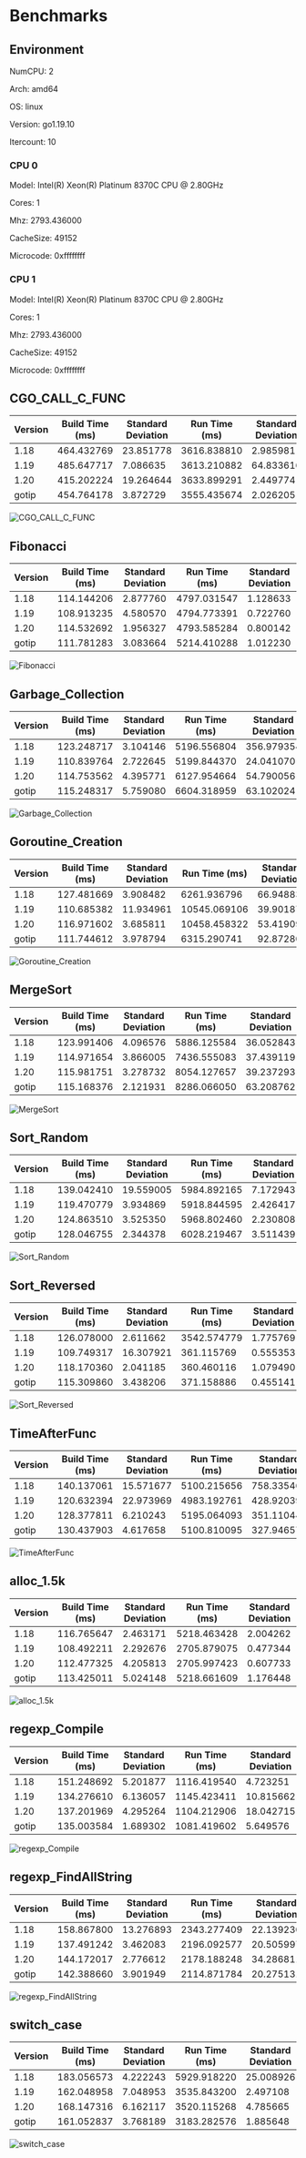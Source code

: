 # Benchmarks

## Environment

NumCPU: 2

Arch: amd64

OS: linux

Version: go1.19.10

Itercount: 10

### CPU 0

Model: Intel(R) Xeon(R) Platinum 8370C CPU @ 2.80GHz

Cores: 1

Mhz: 2793.436000

CacheSize: 49152

Microcode: 0xffffffff

### CPU 1

Model: Intel(R) Xeon(R) Platinum 8370C CPU @ 2.80GHz

Cores: 1

Mhz: 2793.436000

CacheSize: 49152

Microcode: 0xffffffff

## CGO_CALL_C_FUNC

| Version | Build Time (ms) | Standard Deviation | Run Time (ms) | Standard Deviation |
| ------ | ------ | ------ | ------ | ------ |
| 1.18 | 464.432769 | 23.851778 | 3616.838810 | 2.985981 |
| 1.19 | 485.647717 | 7.086635 | 3613.210882 | 64.833616 |
| 1.20 | 415.202224 | 19.264644 | 3633.899291 | 2.449774 |
| gotip | 454.764178 | 3.872729 | 3555.435674 | 2.026205 |

![CGO_CALL_C_FUNC](./CGO_CALL_C_FUNC__1eb049ef6b.png)

## Fibonacci

| Version | Build Time (ms) | Standard Deviation | Run Time (ms) | Standard Deviation |
| ------ | ------ | ------ | ------ | ------ |
| 1.18 | 114.144206 | 2.877760 | 4797.031547 | 1.128633 |
| 1.19 | 108.913235 | 4.580570 | 4794.773391 | 0.722760 |
| 1.20 | 114.532692 | 1.956327 | 4793.585284 | 0.800142 |
| gotip | 111.781283 | 3.083664 | 5214.410288 | 1.012230 |

![Fibonacci](./Fibonacci__016be0f0bc.png)

## Garbage_Collection

| Version | Build Time (ms) | Standard Deviation | Run Time (ms) | Standard Deviation |
| ------ | ------ | ------ | ------ | ------ |
| 1.18 | 123.248717 | 3.104146 | 5196.556804 | 356.979354 |
| 1.19 | 110.839764 | 2.722645 | 5199.844370 | 24.041070 |
| 1.20 | 114.753562 | 4.395771 | 6127.954664 | 54.790056 |
| gotip | 115.248317 | 5.759080 | 6604.318959 | 63.102024 |

![Garbage_Collection](./Garbage_Collection__f27466590e.png)

## Goroutine_Creation

| Version | Build Time (ms) | Standard Deviation | Run Time (ms) | Standard Deviation |
| ------ | ------ | ------ | ------ | ------ |
| 1.18 | 127.481669 | 3.908482 | 6261.936796 | 66.948832 |
| 1.19 | 110.685382 | 11.934961 | 10545.069106 | 39.901873 |
| 1.20 | 116.971602 | 3.685811 | 10458.458322 | 53.419098 |
| gotip | 111.744612 | 3.978794 | 6315.290741 | 92.872808 |

![Goroutine_Creation](./Goroutine_Creation__c0773f341a.png)

## MergeSort

| Version | Build Time (ms) | Standard Deviation | Run Time (ms) | Standard Deviation |
| ------ | ------ | ------ | ------ | ------ |
| 1.18 | 123.991406 | 4.096576 | 5886.125584 | 36.052843 |
| 1.19 | 114.971654 | 3.866005 | 7436.555083 | 37.439119 |
| 1.20 | 115.981751 | 3.278732 | 8054.127657 | 39.237293 |
| gotip | 115.168376 | 2.121931 | 8286.066050 | 63.208762 |

![MergeSort](./MergeSort__619024e898.png)

## Sort_Random

| Version | Build Time (ms) | Standard Deviation | Run Time (ms) | Standard Deviation |
| ------ | ------ | ------ | ------ | ------ |
| 1.18 | 139.042410 | 19.559005 | 5984.892165 | 7.172943 |
| 1.19 | 119.470779 | 3.934869 | 5918.844595 | 2.426417 |
| 1.20 | 124.863510 | 3.525350 | 5968.802460 | 2.230808 |
| gotip | 128.046755 | 2.344378 | 6028.219467 | 3.511439 |

![Sort_Random](./Sort_Random__7a0a58c9e3.png)

## Sort_Reversed

| Version | Build Time (ms) | Standard Deviation | Run Time (ms) | Standard Deviation |
| ------ | ------ | ------ | ------ | ------ |
| 1.18 | 126.078000 | 2.611662 | 3542.574779 | 1.775769 |
| 1.19 | 109.749317 | 16.307921 | 361.115769 | 0.555353 |
| 1.20 | 118.170360 | 2.041185 | 360.460116 | 1.079490 |
| gotip | 115.309860 | 3.438206 | 371.158886 | 0.455141 |

![Sort_Reversed](./Sort_Reversed__4f239a2e28.png)

## TimeAfterFunc

| Version | Build Time (ms) | Standard Deviation | Run Time (ms) | Standard Deviation |
| ------ | ------ | ------ | ------ | ------ |
| 1.18 | 140.137061 | 15.571677 | 5100.215656 | 758.335468 |
| 1.19 | 120.632394 | 22.973969 | 4983.192761 | 428.920393 |
| 1.20 | 128.377811 | 6.210243 | 5195.064093 | 351.110444 |
| gotip | 130.437903 | 4.617658 | 5100.810095 | 327.946571 |

![TimeAfterFunc](./TimeAfterFunc__b4a2fe2bf5.png)

## alloc_1.5k

| Version | Build Time (ms) | Standard Deviation | Run Time (ms) | Standard Deviation |
| ------ | ------ | ------ | ------ | ------ |
| 1.18 | 116.765647 | 2.463171 | 5218.463428 | 2.004262 |
| 1.19 | 108.492211 | 2.292676 | 2705.879075 | 0.477344 |
| 1.20 | 112.477325 | 4.205813 | 2705.997423 | 0.607733 |
| gotip | 113.425011 | 5.024148 | 5218.661609 | 1.176448 |

![alloc_1.5k](./alloc_1.5k__78691b2f49.png)

## regexp_Compile

| Version | Build Time (ms) | Standard Deviation | Run Time (ms) | Standard Deviation |
| ------ | ------ | ------ | ------ | ------ |
| 1.18 | 151.248692 | 5.201877 | 1116.419540 | 4.723251 |
| 1.19 | 134.276610 | 6.136057 | 1145.423411 | 10.815662 |
| 1.20 | 137.201969 | 4.295264 | 1104.212906 | 18.042715 |
| gotip | 135.003584 | 1.689302 | 1081.419602 | 5.649576 |

![regexp_Compile](./regexp_Compile__b52c0e0ed5.png)

## regexp_FindAllString

| Version | Build Time (ms) | Standard Deviation | Run Time (ms) | Standard Deviation |
| ------ | ------ | ------ | ------ | ------ |
| 1.18 | 158.867800 | 13.276893 | 2343.277409 | 22.139230 |
| 1.19 | 137.491242 | 3.462083 | 2196.092577 | 20.505997 |
| 1.20 | 144.172017 | 2.776612 | 2178.188248 | 34.286811 |
| gotip | 142.388660 | 3.901949 | 2114.871784 | 20.275131 |

![regexp_FindAllString](./regexp_FindAllString__efbe67306d.png)

## switch_case

| Version | Build Time (ms) | Standard Deviation | Run Time (ms) | Standard Deviation |
| ------ | ------ | ------ | ------ | ------ |
| 1.18 | 183.056573 | 4.222243 | 5929.918220 | 25.008926 |
| 1.19 | 162.048958 | 7.048953 | 3535.843200 | 2.497108 |
| 1.20 | 168.147316 | 6.162117 | 3520.115268 | 4.785665 |
| gotip | 161.052837 | 3.768189 | 3183.282576 | 1.885648 |

![switch_case](./switch_case__725e73000e.png)

